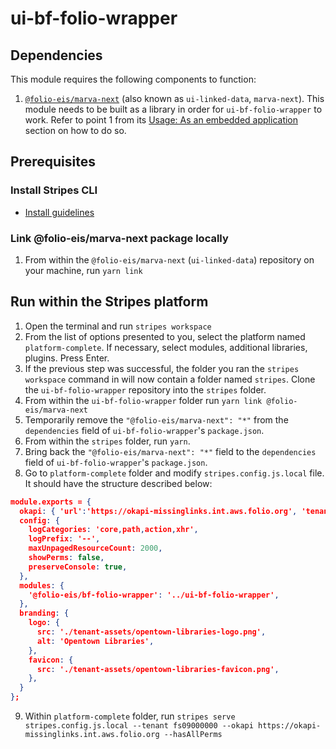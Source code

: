 # ui-bf-folio-wrapper

## Dependencies

This module requires the following components to function:

1. [`@folio-eis/marva-next`](https://github.com/FOLIO-EIS/ui-linked-data) (also known as `ui-linked-data`, `marva-next`). This module needs to be built as a library in order for `ui-bf-folio-wrapper` to work. Refer to point 1 from its [Usage: As an embedded application](https://github.com/FOLIO-EIS/ui-linked-data?tab=readme-ov-file#as-an-embedded-application) section on how to do so.

## Prerequisites

### Install Stripes CLI

- [Install guidelines](https://github.com/folio-org/stripes-cli/blob/master/README.md)

### Link @folio-eis/marva-next package locally

1. From within the `@folio-eis/marva-next` (`ui-linked-data`) repository on your machine, run `yarn link`

## Run within the Stripes platform

1. Open the terminal and run `stripes workspace`
2. From the list of options presented to you, select the platform named `platform-complete`. If necessary, select modules, additional libraries, plugins. Press Enter.
3. If the previous step was successful, the folder you ran the `stripes workspace` command in will now contain a folder named `stripes`. Clone the `ui-bf-folio-wrapper` repository into the `stripes` folder.
4. From within the `ui-bf-folio-wrapper` folder run `yarn link @folio-eis/marva-next`
5. Temporarily remove the `"@folio-eis/marva-next": "*"` from the `dependencies` field of `ui-bf-folio-wrapper`'s `package.json`.
6. From within the `stripes` folder, run `yarn`.
7. Bring back the `"@folio-eis/marva-next": "*"` field to the `dependencies` field of `ui-bf-folio-wrapper`'s `package.json`.
8. Go to `platform-complete` folder and modify `stripes.config.js.local` file. It should have the structure described below:

```json
module.exports = {
  okapi: { 'url':'https://okapi-missinglinks.int.aws.folio.org', 'tenant':'fs09000000' },
  config: {
    logCategories: 'core,path,action,xhr',
    logPrefix: '--',
    maxUnpagedResourceCount: 2000,
    showPerms: false,
    preserveConsole: true,
  },
  modules: {
    '@folio-eis/bf-folio-wrapper': '../ui-bf-folio-wrapper',
  },
  branding: {
    logo: {
      src: './tenant-assets/opentown-libraries-logo.png',
      alt: 'Opentown Libraries',
    },
    favicon: {
      src: './tenant-assets/opentown-libraries-favicon.png',
    },
  }
};
```

9. Within `platform-complete` folder, run `stripes serve stripes.config.js.local --tenant fs09000000 --okapi https://okapi-missinglinks.int.aws.folio.org --hasAllPerms`

